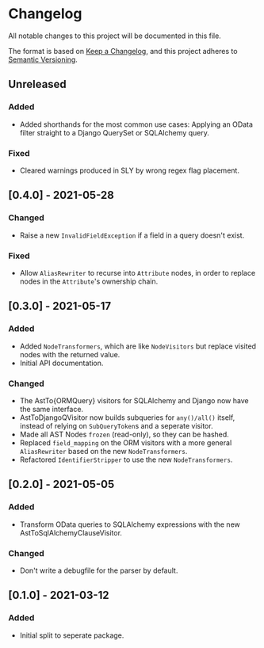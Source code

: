 # Changelog
All notable changes to this project will be documented in this file.

The format is based on [Keep a Changelog](https://keepachangelog.com/en/1.0.0/),
and this project adheres to [Semantic Versioning](https://semver.org/spec/v2.0.0.html).

## Unreleased

### Added
- Added shorthands for the most common use cases: Applying an OData filter
  straight to a Django QuerySet or SQLAlchemy query.

### Fixed
- Cleared warnings produced in SLY by wrong regex flag placement.


## [0.4.0] - 2021-05-28

### Changed
- Raise a new `InvalidFieldException` if a field in a query doesn't exist.

### Fixed
- Allow `AliasRewriter` to recurse into `Attribute` nodes, in order to replace
  nodes in the `Attribute`'s ownership chain.

## [0.3.0] - 2021-05-17

### Added
- Added `NodeTransformers`, which are like `NodeVisitors` but replace visited
  nodes with the returned value.
- Initial API documentation.

### Changed
- The AstTo{ORMQuery} visitors for SQLAlchemy and Django now have the same
  interface.
- AstToDjangoQVisitor now builds subqueries for `any()/all()` itself, instead
  of relying on `SubQueryToken`s and a seperate visitor.
- Made all AST Nodes `frozen` (read-only), so they can be hashed.
- Replaced `field_mapping` on the ORM visitors with a more general
  `AliasRewriter` based on the new `NodeTransformers`.
- Refactored `IdentifierStripper` to use the new `NodeTransformers`.

## [0.2.0] - 2021-05-05

### Added
- Transform OData queries to SQLAlchemy expressions with the new
  AstToSqlAlchemyClauseVisitor.

### Changed
- Don't write a debugfile for the parser by default.

## [0.1.0] - 2021-03-12

### Added
- Initial split to seperate package.
